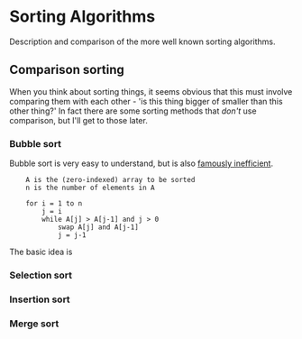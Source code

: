 # Sorting Algorithms

Description and comparison of the more well known sorting algorithms.

## Comparison sorting

When you think about sorting things, it seems obvious that this must involve comparing them with each other - 'is this thing bigger of smaller than this other thing?' In fact there are some sorting methods that *don't* use comparison, but I'll get to those later.

### Bubble sort

Bubble sort is very easy to understand, but is also [famously inefficient](https://www.youtube.com/watch?v=k4RRi_ntQc8). 

```
    A is the (zero-indexed) array to be sorted
    n is the number of elements in A

    for i = 1 to n
        j = i
        while A[j] > A[j-1] and j > 0
            swap A[j] and A[j-1]
            j = j-1
```

The basic idea is



### Selection sort



### Insertion sort

### Merge sort



